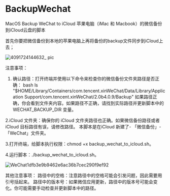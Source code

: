 # BackupWechat
MacOS Backup WeChat to iCloud 苹果电脑（iMac 和 Macbook）的微信备份到iCloud云盘的脚本

首先你要把微信备份到本地的苹果电脑上再将备份的backup文件同步到iCloud上去；

![4091724144632_ pic](https://github.com/user-attachments/assets/06b03f8b-239c-47f5-be8d-5eb21f1ccb14)

注意事项：
1. 确认路径：打开终端并使用以下命令来检查你的微信备份文件夹路径是否正确：
bash
ls "$HOME/Library/Containers/com.tencent.xinWeChat/Data/Library/Application Support/com.tencent.xinWeChat/2.0b4.0.9/Backup"
如果路径正确，你会看到文件夹内容。如果路径不正确，请找到实际路径并更新脚本中的 WECHAT_BACKUP_DIR 变量。

2.iCloud 文件夹：确保你的 iCloud 文件夹路径也正确。如果微信备份路径或者 iCloud 目标路径有误，请修改路径。
本脚本是在iCloud 新建了- 「微信备份」-「WeChat」文件夹。

3.打开终端，给脚本执行权限：chmod +x backup_wechat_to_icloud.sh。

4.运行脚本：./backup_wechat_to_icloud.sh。

![WeChat1dfb3e9b9462e6ac36b7cec290f9ef92](https://github.com/user-attachments/assets/50e25fbb-2714-478b-b8bd-56e508d26767)

其他注意事项：
路径中的空格：注意路径中的空格可能会引发问题，因此需要用引号括起来。
路径中的版本号：如果微信应用更新，路径中的版本号可能会变化。你可能需要手动检查并更新脚本中的路径。






